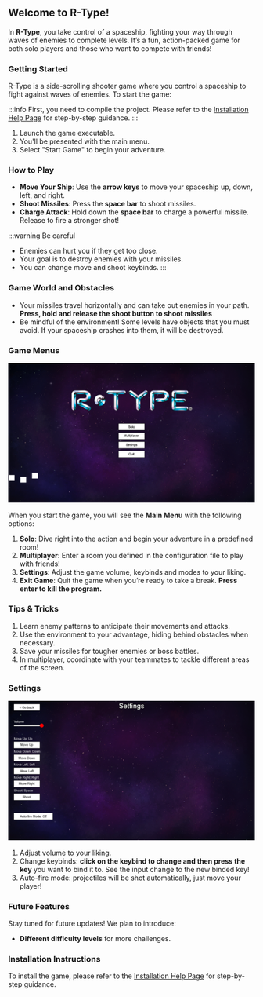 ## Welcome to R-Type!

In **R-Type**, you take control of a spaceship, fighting your way through waves of enemies to complete levels. It’s a fun, action-packed game for both solo players and those who want to compete with friends!

### Getting Started

R-Type is a side-scrolling shooter game where you control a spaceship to fight against waves of enemies. To start the game:

:::info
First, you need to compile the project. Please refer to the [Installation Help Page](../Overview/Installation.md) for step-by-step guidance.
:::

1. Launch the game executable.
2. You'll be presented with the main menu.
3. Select "Start Game" to begin your adventure.

### How to Play

- **Move Your Ship**: Use the **arrow keys** to move your spaceship up, down, left, and right.
- **Shoot Missiles**: Press the **space bar** to shoot missiles.
- **Charge Attack**: Hold down the **space bar** to charge a powerful missile. Release to fire a stronger shot!

:::warning Be careful
- Enemies can hurt you if they get too close.
- Your goal is to destroy enemies with your missiles.
- You can change move and shoot keybinds.
:::

### Game World and Obstacles

- Your missiles travel horizontally and can take out enemies in your path. **Press, hold and release the shoot button to shoot missiles**
- Be mindful of the environment! Some levels have objects that you must avoid. If your spaceship crashes into them, it will be destroyed.

### Game Menus

![Game screenshot - Main menu](../../../images/menu.png)

When you start the game, you will see the **Main Menu** with the following options:
1. **Solo**: Dive right into the action and begin your adventure in a predefined room!
2. **Multiplayer**: Enter a room you defined in the configuration file to play with friends!
3. **Settings**: Adjust the game volume, keybinds and modes to your liking.
4. **Exit Game**: Quit the game when you’re ready to take a break. **Press enter to kill the program.**


### Tips & Tricks

1. Learn enemy patterns to anticipate their movements and attacks.
2. Use the environment to your advantage, hiding behind obstacles when necessary.
3. Save your missiles for tougher enemies or boss battles.
4. In multiplayer, coordinate with your teammates to tackle different areas of the screen.

### Settings

![Game screenshots - Settings menu](../../../images/settings.png)

1. Adjust volume to your liking.
2. Change keybinds: **click on the keybind to change and then press the key** you want to bind it to. See the input change to the new binded key!
3. Auto-fire mode: projectiles will be shot automatically, just move your player!

### Future Features

Stay tuned for future updates! We plan to introduce:
- **Different difficulty levels** for more challenges.

### Installation Instructions

To install the game, please refer to the [Installation Help Page](../installation/) for step-by-step guidance.
